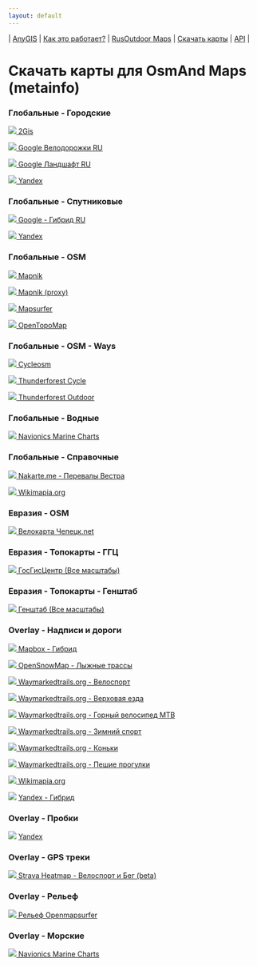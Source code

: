 ```yaml
---
layout: default
---
```



| [AnyGIS][01] | [Как это работает?][02] | [RusOutdoor Maps][03] | [Скачать карты][04] | [API][05] |


[01]: https://anygis.ru/index
[02]: https://anygis.ru/Web/Html/Description_ru
[03]: https://anygis.ru/Web/Html/RusOutdoor_ru
[04]: https://anygis.ru/Web/Html/DownloadPage_ru
[05]: https://anygis.ru/Web/Html/Api_ru
# Скачать карты для OsmAnd Maps (metainfo)


### Глобальные - Городские
<a href="https://anygis.ru/api/v1/preview/Other_Ru_2gis" target="_blank" title="Предпросмотр карты" > <img src="https://anygis.ru/Web/Img/eye.png" /> </a>  [2Gis](https://github.com/nnngrach/AnyGIS_maps/raw/master/Osmand_online_maps/Metainfo/Maps_full_ru/Global-City-2gis.zip "Скачать эту карту")

<a href="https://anygis.ru/api/v1/preview/Google_Map_RU_SD" target="_blank" title="Предпросмотр карты" > <img src="https://anygis.ru/Web/Img/eye.png" /> </a>  [Google Велодорожки RU](https://github.com/nnngrach/AnyGIS_maps/raw/master/Osmand_online_maps/Metainfo/Maps_full_ru/Global-City-Google_map_ru.zip "Скачать эту карту")

<a href="https://anygis.ru/api/v1/preview/Google_Ter_RU_SD" target="_blank" title="Предпросмотр карты" > <img src="https://anygis.ru/Web/Img/eye.png" /> </a>  [Google Ландшафт RU](https://github.com/nnngrach/AnyGIS_maps/raw/master/Osmand_online_maps/Metainfo/Maps_full_ru/Global-City-Google_terrain_ru.zip "Скачать эту карту")

<a href="https://anygis.ru/api/v1/preview/Yandex_map_WGS84" target="_blank" title="Предпросмотр карты" > <img src="https://anygis.ru/Web/Img/eye.png" /> </a>  [Yandex](https://github.com/nnngrach/AnyGIS_maps/raw/master/Osmand_online_maps/Metainfo/Maps_full_ru/Global-City-Yandex_map.zip "Скачать эту карту")



### Глобальные - Спутниковые
<a href="https://anygis.ru/api/v1/preview/Google_Sat_RU_SD" target="_blank" title="Предпросмотр карты" > <img src="https://anygis.ru/Web/Img/eye.png" /> </a>  [Google - Гибрид RU](https://github.com/nnngrach/AnyGIS_maps/raw/master/Osmand_online_maps/Metainfo/Maps_full_ru/Global-Satellites-Google_with_labels_ru.zip "Скачать эту карту")

<a href="https://anygis.ru/api/v1/preview/Yandex_sat_clean_WGS84" target="_blank" title="Предпросмотр карты" > <img src="https://anygis.ru/Web/Img/eye.png" /> </a>  [Yandex](https://github.com/nnngrach/AnyGIS_maps/raw/master/Osmand_online_maps/Metainfo/Maps_full_ru/Global-Satellites-Yandex.zip "Скачать эту карту")



### Глобальные - OSM
<a href="https://anygis.ru/api/v1/preview/Osm_Mapnik" target="_blank" title="Предпросмотр карты" > <img src="https://anygis.ru/Web/Img/eye.png" /> </a>  [Mapnik](https://github.com/nnngrach/AnyGIS_maps/raw/master/Osmand_online_maps/Metainfo/Maps_full_ru/Global-OSM-Mapnik.zip "Скачать эту карту")

<a href="https://anygis.ru/api/v1/preview/Osm_Mapnik_proxy" target="_blank" title="Предпросмотр карты" > <img src="https://anygis.ru/Web/Img/eye.png" /> </a>  [Mapnik (proxy)](https://github.com/nnngrach/AnyGIS_maps/raw/master/Osmand_online_maps/Metainfo/Maps_full_ru/Global-OSM-Mapnik_Proxy.zip "Скачать эту карту")

<a href="https://anygis.ru/api/v1/preview/Osm_Mapsurfer_roads" target="_blank" title="Предпросмотр карты" > <img src="https://anygis.ru/Web/Img/eye.png" /> </a>  [Mapsurfer](https://github.com/nnngrach/AnyGIS_maps/raw/master/Osmand_online_maps/Metainfo/Maps_full_ru/Global-OSM-Mapsurfer.zip "Скачать эту карту")

<a href="https://anygis.ru/api/v1/preview/Osm_Topo_Map" target="_blank" title="Предпросмотр карты" > <img src="https://anygis.ru/Web/Img/eye.png" /> </a>  [OpenTopoMap](https://github.com/nnngrach/AnyGIS_maps/raw/master/Osmand_online_maps/Metainfo/Maps_full_ru/Global-OSM-OpenTopoMap.zip "Скачать эту карту")



### Глобальные - OSM - Ways
<a href="https://anygis.ru/api/v1/preview/Osm_Cyclosm" target="_blank" title="Предпросмотр карты" > <img src="https://anygis.ru/Web/Img/eye.png" /> </a>  [Cycleosm](https://github.com/nnngrach/AnyGIS_maps/raw/master/Osmand_online_maps/Metainfo/Maps_full_ru/Global-OSM-Ways-Cyclosm.zip "Скачать эту карту")

<a href="https://anygis.ru/api/v1/preview/Osm_Cycle_Map" target="_blank" title="Предпросмотр карты" > <img src="https://anygis.ru/Web/Img/eye.png" /> </a>  [Thunderforest Cycle](https://github.com/nnngrach/AnyGIS_maps/raw/master/Osmand_online_maps/Metainfo/Maps_full_ru/Global-OSM-Ways-Thunderforest_Cycle.zip "Скачать эту карту")

<a href="https://anygis.ru/api/v1/preview/Osm_Outdoors" target="_blank" title="Предпросмотр карты" > <img src="https://anygis.ru/Web/Img/eye.png" /> </a>  [Thunderforest Outdoor](https://github.com/nnngrach/AnyGIS_maps/raw/master/Osmand_online_maps/Metainfo/Maps_full_ru/Global-OSM-Ways-Thunderforest_Outdoor.zip "Скачать эту карту")



### Глобальные - Водные
<a href="https://anygis.ru/api/v1/preview/Navionics_Marine_Charts" target="_blank" title="Предпросмотр карты" > <img src="https://anygis.ru/Web/Img/eye.png" /> </a>  [Navionics Marine Charts](https://github.com/nnngrach/AnyGIS_maps/raw/master/Osmand_online_maps/Metainfo/Maps_full_ru/Global-Water-Navionics_Marine_Charts.zip "Скачать эту карту")



### Глобальные - Справочные
<a href="https://anygis.ru/api/v1/preview/Nakarte_Westra" target="_blank" title="Предпросмотр карты" > <img src="https://anygis.ru/Web/Img/eye.png" /> </a>  [Nakarte.me - Перевалы Вестра](https://github.com/nnngrach/AnyGIS_maps/raw/master/Osmand_online_maps/Metainfo/Maps_full_ru/Global-Info-Westra_Passes.zip "Скачать эту карту")

<a href="https://anygis.ru/api/v1/preview/Wikimapia" target="_blank" title="Предпросмотр карты" > <img src="https://anygis.ru/Web/Img/eye.png" /> </a>  [Wikimapia.org](https://github.com/nnngrach/AnyGIS_maps/raw/master/Osmand_online_maps/Metainfo/Maps_full_ru/Global-Info-Wikimapia.zip "Скачать эту карту")



### Евразия - OSM
<a href="https://anygis.ru/api/v1/preview/Local_Chepezk" target="_blank" title="Предпросмотр карты" > <img src="https://anygis.ru/Web/Img/eye.png" /> </a>  [Велокарта Чепецк.net](https://github.com/nnngrach/AnyGIS_maps/raw/master/Osmand_online_maps/Metainfo/Maps_full_ru/Eurasia-OSM-Chepezk.zip "Скачать эту карту")



### Евразия - Топокарты - ГГЦ
<a href="https://anygis.ru/api/v1/preview/Combo_Best_GGC" target="_blank" title="Предпросмотр карты" > <img src="https://anygis.ru/Web/Img/eye.png" /> </a>  [ГосГисЦентр (Все масштабы)](https://github.com/nnngrach/AnyGIS_maps/raw/master/Osmand_online_maps/Metainfo/Maps_full_ru/Eurasia-Topo-GGC-All.zip "Скачать эту карту")



### Евразия - Топокарты - Генштаб
<a href="https://anygis.ru/api/v1/preview/Combo_Best_Genshtab" target="_blank" title="Предпросмотр карты" > <img src="https://anygis.ru/Web/Img/eye.png" /> </a>  [Генштаб (Все масштабы)](https://github.com/nnngrach/AnyGIS_maps/raw/master/Osmand_online_maps/Metainfo/Maps_full_ru/Eurasia-Topo-Genshtab-All.zip "Скачать эту карту")



### Overlay - Надписи и дороги
<a href="https://anygis.ru/api/v1/preview/Mapbox_labels" target="_blank" title="Предпросмотр карты" > <img src="https://anygis.ru/Web/Img/eye.png" /> </a>  [Mapbox - Гибрид](https://github.com/nnngrach/AnyGIS_maps/raw/master/Osmand_online_maps/Metainfo/Maps_full_ru/Overlay_Hybrid-Mapbox.zip "Скачать эту карту")

<a href="https://anygis.ru/api/v1/preview/Osm_OpenSnowMap_layer" target="_blank" title="Предпросмотр карты" > <img src="https://anygis.ru/Web/Img/eye.png" /> </a>  [OpenSnowMap - Лыжные трассы](https://github.com/nnngrach/AnyGIS_maps/raw/master/Osmand_online_maps/Metainfo/Maps_full_ru/Overlay_Hybrid-OpenSnowMap_pistes.zip "Скачать эту карту")

<a href="https://anygis.ru/api/v1/preview/Tracks_WayMarkeredTrails_Cycling" target="_blank" title="Предпросмотр карты" > <img src="https://anygis.ru/Web/Img/eye.png" /> </a>  [Waymarkedtrails.org - Велоспорт](https://github.com/nnngrach/AnyGIS_maps/raw/master/Osmand_online_maps/Metainfo/Maps_full_ru/Overlay_Hybrid-WayMarkedTrails_Cycling.zip "Скачать эту карту")

<a href="https://anygis.ru/api/v1/preview/Tracks_WayMarkeredTrails_Riding" target="_blank" title="Предпросмотр карты" > <img src="https://anygis.ru/Web/Img/eye.png" /> </a>  [Waymarkedtrails.org - Верховая езда](https://github.com/nnngrach/AnyGIS_maps/raw/master/Osmand_online_maps/Metainfo/Maps_full_ru/Overlay_Hybrid-WayMarkedTrails_MTB.zip "Скачать эту карту")

<a href="https://anygis.ru/api/v1/preview/Tracks_WayMarkeredTrails_MTB" target="_blank" title="Предпросмотр карты" > <img src="https://anygis.ru/Web/Img/eye.png" /> </a>  [Waymarkedtrails.org - Горный велосипед MTB](https://github.com/nnngrach/AnyGIS_maps/raw/master/Osmand_online_maps/Metainfo/Maps_full_ru/Overlay_Hybrid-WayMarkedTrails_MTB.zip "Скачать эту карту")

<a href="https://anygis.ru/api/v1/preview/Tracks_WayMarkeredTrails_Slopes" target="_blank" title="Предпросмотр карты" > <img src="https://anygis.ru/Web/Img/eye.png" /> </a>  [Waymarkedtrails.org - Зимний спорт](https://github.com/nnngrach/AnyGIS_maps/raw/master/Osmand_online_maps/Metainfo/Maps_full_ru/Overlay_Hybrid-WayMarkedTrails_MTB.zip "Скачать эту карту")

<a href="https://anygis.ru/api/v1/preview/Tracks_WayMarkeredTrails_Skating" target="_blank" title="Предпросмотр карты" > <img src="https://anygis.ru/Web/Img/eye.png" /> </a>  [Waymarkedtrails.org - Коньки](https://github.com/nnngrach/AnyGIS_maps/raw/master/Osmand_online_maps/Metainfo/Maps_full_ru/Overlay_Hybrid-WayMarkedTrails_Skating.zip "Скачать эту карту")

<a href="https://anygis.ru/api/v1/preview/Tracks_WayMarkeredTrails_Hiking" target="_blank" title="Предпросмотр карты" > <img src="https://anygis.ru/Web/Img/eye.png" /> </a>  [Waymarkedtrails.org - Пешие прогулки](https://github.com/nnngrach/AnyGIS_maps/raw/master/Osmand_online_maps/Metainfo/Maps_full_ru/Overlay_Hybrid-WayMarkedTrails_Hiking.zip "Скачать эту карту")

<a href="https://anygis.ru/api/v1/preview/Wikimapia_layer" target="_blank" title="Предпросмотр карты" > <img src="https://anygis.ru/Web/Img/eye.png" /> </a>  [Wikimapia.org](https://github.com/nnngrach/AnyGIS_maps/raw/master/Osmand_online_maps/Metainfo/Maps_full_ru/Overlay_Hybrid-Wikimapia.zip "Скачать эту карту")

![](https://anygis.ru/Web/Img/eyeNo.png)  [Yandex - Гибрид](https://github.com/nnngrach/AnyGIS_maps/raw/master/Osmand_online_maps/Metainfo/Maps_full_ru/Overlay_Hybrid-Yandex.zip "Скачать эту карту")



### Overlay - Пробки
![](https://anygis.ru/Web/Img/eyeNo.png)  [Yandex](https://github.com/nnngrach/AnyGIS_maps/raw/master/Osmand_online_maps/Metainfo/Maps_full_ru/Overlay_Traffic-Yandex.zip "Скачать эту карту")



### Overlay - GPS треки
<a href="https://anygis.ru/api/v1/preview/Tracks_Strava_RunAndRide" target="_blank" title="Предпросмотр карты" > <img src="https://anygis.ru/Web/Img/eye.png" /> </a>  [Strava Heatmap - Велоспорт и Бег (beta)](https://github.com/nnngrach/AnyGIS_maps/raw/master/Osmand_online_maps/Metainfo/Maps_full_ru/Overlay_GPS_tracks-Strava_RunAndRide_SD.zip "Скачать эту карту")



### Overlay - Рельеф
<a href="https://anygis.ru/api/v1/preview/Hillshade_Mapsurfer" target="_blank" title="Предпросмотр карты" > <img src="https://anygis.ru/Web/Img/eye.png" /> </a>  [Рельеф Openmapsurfer](https://github.com/nnngrach/AnyGIS_maps/raw/master/Osmand_online_maps/Metainfo/Maps_full_ru/Overlay_Relief-Mapsurfer.zip "Скачать эту карту")



### Overlay - Морские
<a href="https://anygis.ru/api/v1/preview/Navionics_Marine_Charts_layer" target="_blank" title="Предпросмотр карты" > <img src="https://anygis.ru/Web/Img/eye.png" /> </a>  [Navionics Marine Charts](https://github.com/nnngrach/AnyGIS_maps/raw/master/Osmand_online_maps/Metainfo/Maps_full_ru/Overlay_Nautical-Navionics_Marine_Charts.zip "Скачать эту карту")

